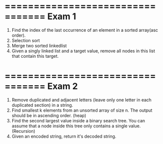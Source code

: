 =================================
Exam 1
=================================
1. Find the index of the last occurrence of an element in a sorted array(asc order). 
2. Selection sort
3. Merge two sorted linkedlist
4. Given a singly linked list and a target value, remove all nodes in this list that contain this target.

=================================
Exam 2
=================================
1. Remove duplicated and adjacent letters (leave only one letter in each duplicated section) in a string.
2. Find smallest k elements from an unsorted array of size n. The output should be in ascending order. (heap)
3. Find the second largest value inside a binary search tree. You can assume that a node inside this tree only contains a single value.(Recursion)
4. Given an encoded string, return it's decoded string.
